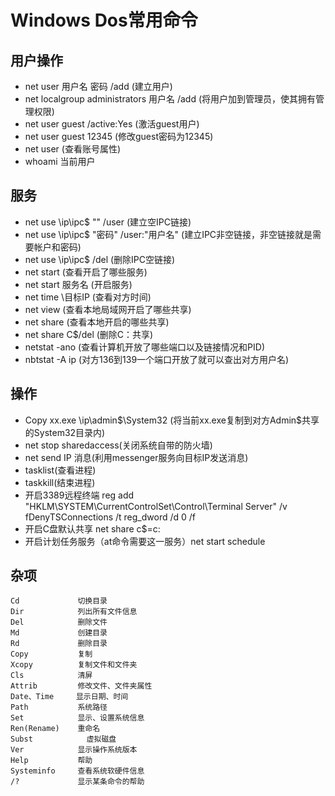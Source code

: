 # Windows Dos常用命令

## 用户操作

* net user 用户名 密码 /add (建立用户) 
* net localgroup administrators 用户名 /add (将用户加到管理员，使其拥有管理权限)
* net user guest /active:Yes (激活guest用户) 
* net user guest 12345 (修改guest密码为12345) 
* net user (查看账号属性) 
* whoami 当前用户

## 服务

- net use \\ip\ipc$ "" /user (建立空IPC链接)
- net use \\ip\ipc$ "密码" /user:"用户名" (建立IPC非空链接，非空链接就是需要帐户和密码) 
- net use \\ip\ipc$ /del (删除IPC空链接) 
- net start (查看开启了哪些服务)
- net start 服务名 (开启服务) 
- net time \\目标IP (查看对方时间) 
- net view (查看本地局域网开启了哪些共享) 
- net share (查看本地开启的哪些共享) 
- net share C$/del (删除C：共享) 
- netstat -ano (查看计算机开放了哪些端口以及链接情况和PID) 
- nbtstat -A ip (对方136到139一个端口开放了就可以查出对方用户名)

## 操作

- Copy xx.exe \\ip\admin$\System32 (将当前xx.exe复制到对方Admin$共享的System32目录内)
- net stop sharedaccess(关闭系统自带的防火墙)
- net send IP 消息(利用messenger服务向目标IP发送消息)
- tasklist(查看进程)
- taskkill(结束进程)
- 开启3389远程终端 reg add "HKLM\SYSTEM\CurrentControlSet\Control\Terminal Server" /v fDenyTSConnections /t reg_dword /d 0 /f
- 开启C盘默认共享 net share c$=c:
- 开启计划任务服务（at命令需要这一服务）net start schedule

## 杂项

```
Cd             切换目录
Dir            列出所有文件信息
Del            删除文件
Md             创建目录 
Rd             删除目录
Copy           复制
Xcopy          复制文件和文件夹
Cls            清屏
Attrib         修改文件、文件夹属性
Date、Time     显示日期、时间
Path           系统路径
Set            显示、设置系统信息
Ren(Rename)    重命名
Subst     		 虚拟磁盘
Ver            显示操作系统版本
Help           帮助
Systeminfo     查看系统软硬件信息
/?             显示某条命令的帮助
```

